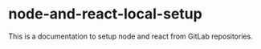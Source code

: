 # node-and-react-local-setup
This is a documentation to setup node and react from GitLab repositories.
